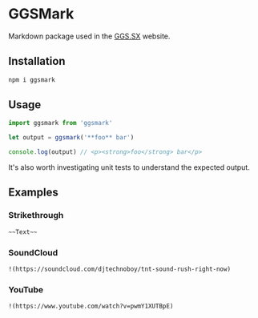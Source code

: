 # GGSMark

Markdown package used in the [GGS.SX](https://ggs.sx/) website.

## Installation

```bash
npm i ggsmark
```

## Usage

```js
import ggsmark from 'ggsmark'

let output = ggsmark('**foo** bar')

console.log(output) // <p><strong>foo</strong> bar</p>
```

It's also worth investigating unit tests to understand the expected output.

## Examples

### Strikethrough

```markdown
~~Text~~
```

### SoundCloud

```markdown
!(https://soundcloud.com/djtechnoboy/tnt-sound-rush-right-now)
```

### YouTube

```markdown
!(https://www.youtube.com/watch?v=pwmY1XUTBpE)
```

